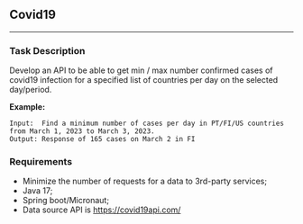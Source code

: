 ## Covid19

---

### Task Description

Develop an API to be able to get min / max number confirmed cases of covid19 infection 
for a specified list of countries per day on the selected day/period.

**Example:**

    Input:  Find a minimum number of cases per day in PT/FI/US countries from March 1, 2023 to March 3, 2023.
    Output: Response of 165 cases on March 2 in FI

### Requirements

* Minimize the number of requests for a data to 3rd-party services;
* Java 17;
* Spring boot/Micronaut;
* Data source API is https://covid19api.com/

